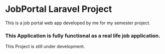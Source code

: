 # JobPortal Laravel Project

 This is a job portal web app developed by me for my semester project. 

### This Application is fully functional as a real life job application.

This Project is still under development.

